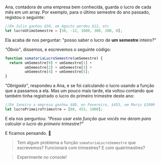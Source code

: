 Ana, contadora de uma empresa bem conhecida, guarda o lucro de cada mês em um array. Por exemplo, para o último semestre do ano passado, registou o seguinte:

``` javascript
//Em Julio ganhou $50, em Agosto perdeu $12, etc
let lucroUtimoSemestre = [50, -12, 1000, 300, 200, 0];
```

Ela acaba de nos perguntar: "posso saber o lucro de **um semestre** inteiro?"

_"Óbvio"_, dissemos, e escrevemos o seguinte código:

``` javascript
function somatoriaLucroSemestre(umSemestre) {
  return umSemestre[0] + umSemestre[1] +
         umSemestre[2] + umSemestre[3] +
         umSemestre[4] + umSemestre[5];
}
```

_"Obrigada"_, respondeu a  Ana, e se foi calculando o lucro usando a função que a passamos a ela. Mas um pouco mais tarde, ela voltou contando que também tinha registrado o lucro do primeiro trimestre deste ano:

``` javascript
//Em Janeiro a empresa ganhou $80, en Fevereiro, $453, em Março $1000
let lucroPrimeiroTrimestre = [80, 453, 1000];
```

E ela nos perguntou: _"Posso usar esta função que vocês me deram para calcular o lucro do primeiro trimestre?"_

E ficamos pensando. :thought_balloon:

> Tem algum problema a função `somatoriaLucroSemestre` que escrevemos? Funcionará com trimestres? E com quatrimestres?

> Experimente no console! 

